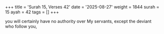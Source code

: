+++
title = 'Surah 15, Verses 42'
date = '2025-08-27'
weight = 1844
surah = 15
ayah = 42
tags = []
+++

you will certainly have no authority over My servants, except the deviant who follow you,